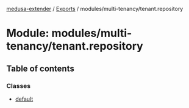 [medusa-extender](../README.md) / [Exports](../modules.md) / modules/multi-tenancy/tenant.repository

# Module: modules/multi-tenancy/tenant.repository

## Table of contents

### Classes

- [default](../classes/modules_multi_tenancy_tenant_repository.default.md)
